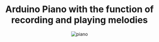 <div align="center">
  <h1> Arduino Piano with the function of recording and playing melodies </h1>

  ![piano](https://user-images.githubusercontent.com/74430714/211762940-df924d35-13f1-43da-881c-01aa4edb15ef.svg)
</div>
